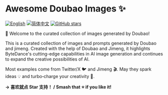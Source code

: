 # Awesome Doubao Images ✨

[![English](https://img.shields.io/badge/English-Click-yellow)](README_en.md)
[![简体中文](https://img.shields.io/badge/简体中文-点击查看-orange)](README.md)
<a href="https://github.com/jamez-bondos/awesome-gpt4o-images/stargazers">
  <img src="https://img.shields.io/github/stars/jamez-bondos/awesome-gpt4o-images?style=social" alt="GitHub stars">
</a>

🎉 Welcome to the curated collection of images generated by Doubao!

This is a curated collection of images and prompts generated by Doubao and jimeng. Created with the help of Doubao and Jimeng, it highlights ByteDance's cutting-edge capabilities in AI image generation and continues to expand the creative possibilities of AI.

Most examples come from Twitter/X 🐦 and Jimeng 🎬. May they spark ideas 💡 and turbo‑charge your creativity 🚀.


<strong>→ 喜欢就点 Star 支持！ / Smash that ⭐ if you like it!</strong>